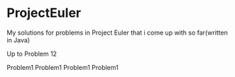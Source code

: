 ProjectEuler
============

My solutions for problems in Project Euler that i come up with so far(written in Java)

Up to Problem 12

Problem1
Problem1
Problem1
Problem1

